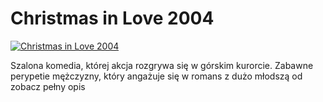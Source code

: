 Christmas in Love 2004 
=============
[![Christmas in Love 2004 ](http://vidos.pl/images/player.gif)](http://vidos.pl/christmas-in-love-2004)

 Szalona komedia, której akcja rozgrywa się w górskim kurorcie. Zabawne perypetie mężczyzny, który angażuje się w romans z dużo młodszą od zobacz pełny opis
